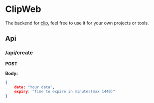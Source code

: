 # ClipWeb
The backend for [clip](https://github.com/Sushi-Mampfer/clip), feel free to use it for your own projects or tools.

## Api
### /api/create
**POST**

**Body:**
```json
{
    data: "Your data",
    expiry: "Time to expire in minutes(max 1440)"
}
```